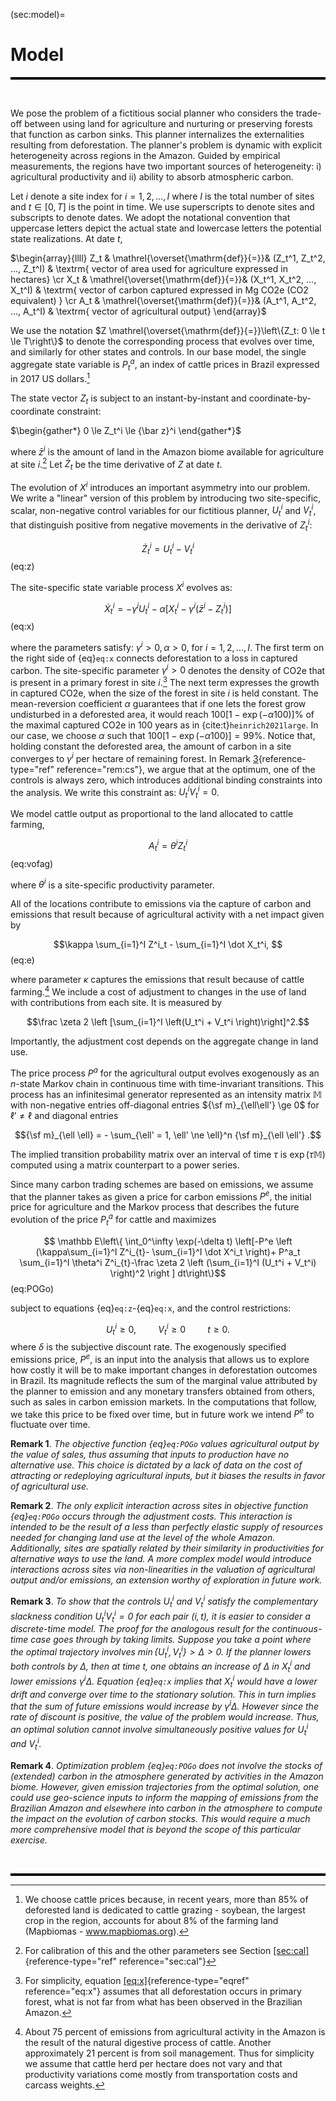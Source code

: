 
(sec:model)=
# Model 

<hr style="height:4px; background-color:black; border:none;">

<br>

We pose the problem of a fictitious social planner who considers the
trade-off between using land for agriculture and nurturing or preserving
forests that function as carbon sinks. This planner internalizes the
externalities resulting from deforestation. The planner's problem is
dynamic with explicit heterogeneity across regions in the Amazon. Guided
by empirical measurements, the regions have two important sources of
heterogeneity: i) agricultural productivity and ii) ability to absorb
atmospheric carbon.

Let $i$ denote a site index for $i=1,2,...,I$ where $I$ is the total
number of sites and $t \in [0,T]$ is the point in time. We use
superscripts to denote sites and subscripts to denote dates. We adopt
the notational convention that uppercase letters depict the actual state
and lowercase letters the potential state realizations. At date $t,$
<br>

$\begin{array}{llll}
Z_t &  \mathrel{\overset{\mathrm{def}}{=}}& (Z_t^1, Z_t^2, ..., Z_t^I) & \textrm{ vector of area used for agriculture expressed in hectares} \cr
X_t & \mathrel{\overset{\mathrm{def}}{=}}& (X_t^1, X_t^2, ..., X_t^I) & \textrm{ vector of carbon captured expressed in Mg CO2e (CO2 equivalent)  } \cr
A_t & \mathrel{\overset{\mathrm{def}}{=}}& (A_t^1, A_t^2, ..., A_t^I) & \textrm{ vector of agricultural output} 
\end{array}$
<br>

We use the notation
$Z \mathrel{\overset{\mathrm{def}}{=}}\left\{Z_t: 0 \le t \le T\right\}$
to denote the corresponding process that evolves over time, and
similarly for other states and controls. In our base model, the single
aggregate state variable is $P^a_t,$ an index of cattle prices in Brazil
expressed in 2017 US dollars.[^2]

The state vector $Z_t$ is subject to an instant-by-instant and
coordinate-by-coordinate constraint: 

$\begin{gather*}
0 \le Z_t^i \le {\bar z}^i
\end{gather*}$

where ${\bar z}^i$ is the amount of land in the Amazon biome available
for agriculture at site $i$.[^3] Let ${\dot Z}_t$ be the time derivative
of $Z$ at date $t$.

The evolution of $X^i$ introduces an important asymmetry into our
problem. We write a "linear" version of this problem by introducing two
site-specific, scalar, non-negative control variables for our fictitious
planner, $U_t^i$ and $V_t^i$, that distinguish positive from negative
movements in the derivative of $Z_t^i:$ 

$$
\dot Z_t^i = U_t^i - V_t^i $$ (eq:z)

The site-specific state variable process
$X^i$ evolves as: 

$$
{\dot X}_t^i  = - \gamma^i U^i_t - \alpha \left[ X_t^i - \gamma^i  \left( {{\bar z}^i - Z_t^i }  \right) \right] $$ (eq:x)

where the parameters satisfy: $\gamma^i > 0, \alpha >0,$ for
$i=1,2,..., I.$ The first term on the right side of
{eq}`eq:x` connects
deforestation to a loss in captured carbon. The site-specific parameter
$\gamma^i> 0$ denotes the density of CO2e that is present in a primary
forest in site $i$.[^4] The next term expresses the growth in captured
CO2e, when the size of the forest in site $i$ is held constant. The
mean-reversion coefficient $\alpha$ guarantees that if one lets the
forest grow undisturbed in a deforested area, it would reach
$100 [1 - \exp(-\alpha100 )]\%$ of the maximal captured CO2e in 100
years as in {cite:t}`heinrich2021large`. In our case, we choose $\alpha$ such
that $100[1 - \exp(-\alpha100)]= 99\%$. Notice that, holding constant
the deforested area, the amount of carbon in a site converges to
$\gamma^i$ per hectare of remaining forest. In Remark
[3](#rem:cs){reference-type="ref" reference="rem:cs"}, we argue that at
the optimum, one of the controls is always zero, which introduces
additional binding constraints into the analysis. We write this
constraint as: $U^i_tV^i_t=0$.

We model cattle output as proportional to the land allocated to cattle
farming, 

$$A_t^i = \theta^i Z_t^i $$ (eq:vofag)

where $\theta^i$
is a site-specific productivity parameter.

All of the locations contribute to emissions via the capture of carbon
and emissions that result because of agricultural activity with a net
impact given by

$$\kappa \sum_{i=1}^I Z^i_t -  \sum_{i=1}^I \dot X_t^i, $$ (eq:e)

where parameter $\kappa$ captures the emissions that result because of
cattle farming.[^5] We include a cost of adjustment to changes in the
use of land with contributions from each site. It is measured by

$$\frac \zeta 2 \left [\sum_{i=1}^I \left(U_t^i + V_t^i \right)\right]^2.$$

Importantly, the adjustment cost depends on the aggregate change in land
use.

The price process $P^a$ for the agricultural output evolves exogenously
as an $n$-state Markov chain in continuous time with time-invariant
transitions. This process has an infinitesimal generator represented as
an intensity matrix ${\mathbb M}$ with non-negative entries off-diagonal
entries ${\sf m}_{\ell\ell'} \ge 0$ for $\ell' \ne \ell$ and diagonal
entries

$${\sf m}_{\ell \ell} = - \sum_{\ell' = 1, \ell' \ne \ell}^n {\sf m}_{\ell \ell'} .$$

The implied transition probability matrix over an interval of time
$\tau$ is $\exp\left( \tau {\mathbb M} \right)$ computed using a matrix
counterpart to a power series.

Since many carbon trading schemes are based on emissions, we assume that
the planner takes as given a price for carbon emissions $P^e,$ the
initial price for agriculture and the Markov process that describes the
future evolution of the price $P^a_t$ for cattle and maximizes

$$
     \mathbb E\left\{ \int_0^\infty \exp(-\delta t) \left[-P^e  \left (\kappa\sum_{i=1}^I Z^i_{t}- \sum_{i=1}^I \dot X^i_t \right)+  P^a_t  \sum_{i=1}^I \theta^i Z^i_{t}-\frac \zeta 2 \left (\sum_{i=1}^I (U_t^i + V_t^i) \right)^2 \right ] dt\right\}$$ (eq:POGo)

subject to equations {eq}`eq:z`-{eq}`eq:x`, and the control restrictions:

$$U_t^i \ge 0, \hspace{1cm} V_t^i \ge 0 \hspace{1cm} t \ge 0.$$ 
where
$\delta$ is the subjective discount rate. The exogenously specified
emissions price, $P^e,$ is an input into the analysis that allows us to
explore how costly it will be to make important changes in deforestation
outcomes in Brazil. Its magnitude reflects the sum of the marginal value
attributed by the planner to emission and any monetary transfers
obtained from others, such as sales in carbon emission markets. In the
computations that follow, we take this price to be fixed over time, but
in future work we intend $P^e$ to fluctuate over time.


**Remark 1**. *The objective function
{eq}`eq:POGo` values
agricultural output by the value of sales, thus assuming that inputs to
production have no alternative use. This choice is dictated by a lack of
data on the cost of attracting or redeploying agricultural inputs, but
it biases the results in favor of agricultural use.*



**Remark 2**. *The only explicit interaction across sites in objective
function {eq}`eq:POGo`
occurs through the adjustment costs. This interaction is intended to be
the result of a less than perfectly elastic supply of resources needed
for changing land use at the level of the whole Amazon. Additionally,
sites are spatially related by their similarity in productivities for
alternative ways to use the land. A more complex model would introduce
interactions across sites via non-linearities in the valuation of
agricultural output and/or emissions, an extension worthy of exploration
in future work.*



**Remark 3**. *To show that the controls $U^i_t$ and $V^i_t$ satisfy the
complementary slackness condition $U^i_tV^i_t=0$ for each pair $(i,t),$
it is easier to consider a discrete-time model. The proof for the
analogous result for the continuous-time case goes through by taking
limits. Suppose you take a point where the optimal trajectory involves
$\min\{U^i_t, V^i_t\}>\Delta>0.$ If the planner lowers both controls by
$\Delta,$ then at time $t$, one obtains an increase of $\Delta$ in
$X^i_t$ and lower emissions $\gamma^i \Delta$. Equation
{eq}`eq:x` implies that
$X^i_t$ would have a lower drift and converge over time to the
stationary solution. This in turn implies that the *sum* of future
emissions would increase by $\gamma^i \Delta.$ However since the rate of
discount is positive, the value of the problem would increase. Thus, an
optimal solution cannot involve simultaneously positive values for
$U^i_t$ and $V^i_t.$*



**Remark 4**. *Optimization problem
{eq}`eq:POGo` does not
involve the stocks of (extended) carbon in the atmosphere generated by
activities in the Amazon biome. However, given emission trajectories
from the optimal solution, one could use geo-science inputs to inform
the mapping of emissions from the Brazilian Amazon and elsewhere into
carbon in the atmosphere to compute the impact on the evolution of
carbon stocks. This would require a much more comprehensive model that
is beyond the scope of this particular exercise.*


<br>
<hr style="height:4px; background-color:black; border:none;">

[^1]: We thank Pengyu Chen, Bin Cheng, Patricio Hernandez, João Pedro
    Vieira, Daniel (Samuel) Zhao for their expert research assistance
    and to Joanna Harris and Diana Petrova for their helpful comments
    and to Carmen Quinn for editorial assistance. Assunção's research
    was supported by the Climate-Policy Initiative-Brazil, Hansen's
    research was supported in part by the Griffin Applied Economics
    Incubator Project on Policy-making in an Uncertain World and by an
    EPIC/Argonne National Laboratory collaboration award, and
    Scheinkman's research was supported in part by the Columbia Climate
    School.

[^2]: We choose cattle prices because, in recent years, more than 85% of
    deforested land is dedicated to cattle grazing - soybean, the
    largest crop in the region, accounts for about 8% of the farming
    land (Mapbiomas - www.mapbiomas.org).

[^3]: For calibration of this and the other parameters see Section
    [\[sec:cal\]](#sec:cal){reference-type="ref" reference="sec:cal"}

[^4]: For simplicity, equation [\[eq:x\]](#eq:x){reference-type="eqref"
    reference="eq:x"} assumes that all deforestation occurs in primary
    forest, what is not far from what has been observed in the Brazilian
    Amazon.

[^5]: About 75 percent of emissions from agricultural activity in the
    Amazon is the result of the natural digestive process of cattle.
    Another approximately 21 percent is from soil management. Thus for
    simplicity we assume that cattle herd per hectare does not vary and
    that productivity variations come mostly from transportation costs
    and carcass weights.
